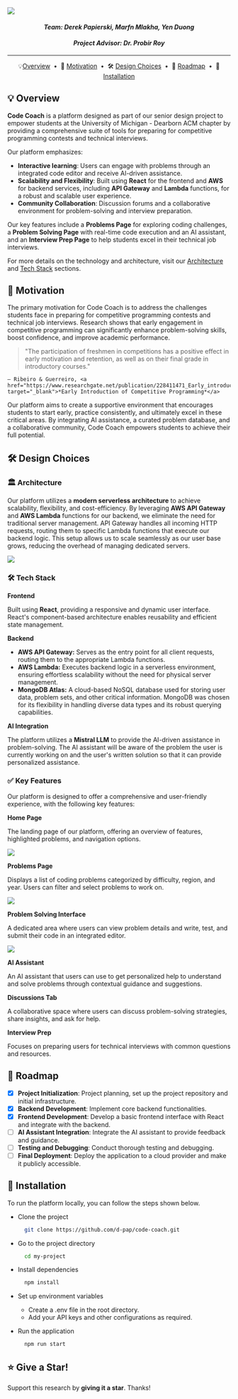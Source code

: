 <img src="assets\logo.png">

<!-- TITLE AND NAMES -->

<h4 align="center"> <i>Team: Derek Papierski, Marfn Mlakha, Yen Duong</i> </h4>
<h4 align="center">  <i>Project Advisor: Dr. Probir Roy</i> </h4>

---

<!--
PROJECT STATUS BADGES:
[![Contributors][contributors-shield]][contributors-url]
[![Stargazers][stars-shield]][stars-url]
[![Issues][issues-shield]][issues-url]
[![MIT License][license-shield]][license-url]

LOGO BADGES:
[![React.js]][React-url] [![AWS][AWS-blue]][AWS-url] [![MongoDB]][mongodb-url]

SMALL BADGES:
[![React](https://img.shields.io/badge/React-%2320232a.svg?logo=react&logoColor=%2361DAFB)](#)
[![AWS](https://img.shields.io/badge/AWS-%23FF9900.svg?logo=amazon-web-services&logoColor=white)](#)
[![AWS](https://img.shields.io/badge/Amazon_AWS-232F3E?style=flat&logo=amazon-web-services&logoColor=white)](#)
[![MongoDB](https://img.shields.io/badge/MongoDB-%234ea94b.svg?logo=mongodb&logoColor=white)](#)
[![Netlify](https://img.shields.io/badge/Netlify-00C7B7?style=flat&logo=netlify&logoColor=white)](#)
-->

<!-- HORIZONTAL TABLE OF CONTENTS -->
<div align="center">

💡[Overview](#-overview) &nbsp;&bull;&nbsp; 🚀 [Motivation](#-motivation) &nbsp;&bull;&nbsp; 🛠️ [Design Choices](#️-design-choices) &nbsp;&bull;&nbsp; 📆 [Roadmap](#-roadmap) &nbsp;&bull;&nbsp; 📍 [Installation](#-installation)

</div>

<!-- OVERVIEW -->

## 💡 Overview

**Code Coach** is a platform designed as part of our senior design project to empower students at the University of Michigan - Dearborn ACM chapter by providing a comprehensive suite of tools for preparing for competitive programming contests and technical interviews.

Our platform emphasizes:

- **Interactive learning**: Users can engage with problems through an integrated code editor and receive AI-driven assistance.
- **Scalability and Flexibility**: Built using **React** for the frontend and **AWS** for backend services, including **API Gateway** and **Lambda** functions, for a robust and scalable user experience.
- **Community Collaboration**: Discussion forums and a collaborative environment for problem-solving and interview preparation.

Our key features include a **Problems Page** for exploring coding challenges, a **Problem Solving Page** with real-time code execution and an AI assistant, and an **Interview Prep Page** to help students excel in their technical job interviews.

For more details on the technology and architecture, visit our [Architecture](#️-architecture) and [Tech Stack](#️-tech-stack) sections.

<!-- MOTIVATION -->

## 🚀 Motivation

The primary motivation for Code Coach is to address the challenges students face in preparing for competitive programming contests and technical job interviews. Research shows that early engagement in competitive programming can significantly enhance problem-solving skills, boost confidence, and improve academic performance.

> "The participation of freshmen in competitions has a positive effect in early motivation and retention, as well as on their final grade in introductory courses."

    — Ribeiro & Guerreiro, <a href="https://www.researchgate.net/publication/228411471_Early_introduction_of_competitive_programming" target="_blank">*Early Introduction of Competitive Programming*</a>

Our platform aims to create a supportive environment that encourages students to start early, practice consistently, and ultimately excel in these critical areas. By integrating AI assistance, a curated problem database, and a collaborative community, Code Coach empowers students to achieve their full potential.

<!-- DESIGN CHOICES -->

## 🛠️ Design Choices

<!-- Architecture subsection -->

### 🏛️ Architecture

Our platform utilizes a **modern serverless architecture** to achieve scalability, flexibility, and cost-efficiency. By leveraging **AWS API Gateway** and **AWS Lambda** functions for our backend, we eliminate the need for traditional server management. API Gateway handles all incoming HTTP requests, routing them to specific Lambda functions that execute our backend logic. This setup allows us to scale seamlessly as our user base grows, reducing the overhead of managing dedicated servers.

<img src="assets\basic-arch.png">

<!-- Tech Stack subsection -->

### 🛠️ Tech Stack

**Frontend**

Built using **React**, providing a responsive and dynamic user interface. React's component-based architecture enables reusability and efficient state management.

**Backend**

- **AWS API Gateway:** Serves as the entry point for all client requests, routing them to the appropriate Lambda functions.
- **AWS Lambda:** Executes backend logic in a serverless environment, ensuring effortless scalability without the need for physical server management.
- **MongoDB Atlas:** A cloud-based NoSQL database used for storing user data, problem sets, and other critical information. MongoDB was chosen for its flexibility in handling diverse data types and its robust querying capabilities.

**AI Integration**

The platform utilizes a **Mistral LLM** to provide the AI-driven assistance in problem-solving. The AI assistant will be aware of the problem the user is currently working on and the user's written solution so that it can provide personalized assistance.

<!-- Key Features subsection -->

### ✅ Key Features

Our platform is designed to offer a comprehensive and user-friendly experience, with the following key features:

**Home Page**

The landing page of our platform, offering an overview of features, highlighted problems, and navigation options.

  <img src="assets\home-page1.png">

**Problems Page**

Displays a list of coding problems categorized by difficulty, region, and year. Users can filter and select problems to work on.

  <img src="assets\problems-page1.png">

**Problem Solving Interface**

A dedicated area where users can view problem details and write, test, and submit their code in an integrated editor.

  <img src="assets\prob-solving-page1.png">

**AI Assistant**

An AI assistant that users can use to get personalized help to understand and solve problems through contextual guidance and suggestions.

**Discussions Tab**

A collaborative space where users can discuss problem-solving strategies, share insights, and ask for help.

**Interview Prep**

Focuses on preparing users for technical interviews with common questions and resources.

<!-- ROADMAP -->

## 📆 Roadmap

- [x] **Project Initialization**: Project planning, set up the project repository and initial infrastructure.
- [x] **Backend Development**: Implement core backend functionalities.
- [x] **Frontend Development**: Develop a basic frontend interface with React and integrate with the backend.
- [ ] **AI Assistant Integration**: Integrate the AI assistant to provide feedback and guidance.
- [ ] **Testing and Debugging**: Conduct thorough testing and debugging.
- [ ] **Final Deployment**: Deploy the application to a cloud provider and make it publicly accessible.

<!-- INSTALLATION -->

## 📍 Installation

To run the platform locally, you can follow the steps shown below.

- Clone the project

  ```bash
    git clone https://github.com/d-pap/code-coach.git
  ```

- Go to the project directory

  ```bash
    cd my-project
  ```

- Install dependencies

  ```bash
    npm install
  ```

- Set up environment variables

  - Create a .env file in the root directory.
  - Add your API keys and other configurations as required.

- Run the application

  ```bash
    npm run start
  ```

<!-- SUPPORT -->

## :star: Give a Star!

Support this research by **giving it a star**. Thanks!

<!-- MARKDOWN LINKS & IMAGES -->
<!-- https://www.markdownguide.org/basic-syntax/#reference-style-links -->

<!-- GitHub Project Status Badges: -->

[contributors-shield]: https://img.shields.io/github/contributors/d-pap/codecoach.svg?style=for-the-badge
[contributors-url]: https://github.com/d-pap/codecoach/graphs/contributors
[stars-shield]: https://img.shields.io/github/stars/d-pap/codecoach.svg?style=for-the-badge
[stars-url]: https://github.com/d-pap/codecoach/stargazers
[issues-shield]: https://img.shields.io/github/issues/d-pap/codecoach.svg?style=for-the-badge
[issues-url]: https://github.com/d-pap/codecoach/issues

<!-- License Badge: -->

[license-shield]: https://img.shields.io/github/license/d-pap/codecoach.svg?style=for-the-badge
[license-url]: https://github.com/d-pap/codecoach/blob/master/LICENSE.txt

<!-- Logo Badges: -->

[React.js]: https://img.shields.io/badge/React-20232A?style=for-the-badge&logo=react&logoColor=61DAFB
[React-url]: https://reactjs.org/
[Bootstrap.com]: https://img.shields.io/badge/Bootstrap-563D7C?style=for-the-badge&logo=bootstrap&logoColor=white
[Bootstrap-url]: https://getbootstrap.com
[AWS-blue]: https://img.shields.io/badge/Amazon%20AWS-%23232F3E?logo=amazon-aws&logoColor=white&style=for-the-badge
[AWS-orange]: https://img.shields.io/badge/AWS-%23FF9900.svg?style=for-the-badge&logo=amazon-aws&logoColor=white
[AWS-url]: https://aws.com/
[MongoDB]: https://img.shields.io/badge/-MongoDB-black?style=for-the-badge&logoColor=white&logo=mongodb&color=127237
[mongodb-url]: https://www.mongodb.com/
